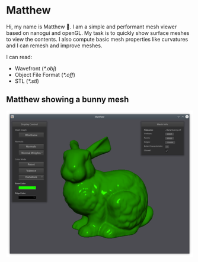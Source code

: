 # Matthew

Hi, my name is Matthew :raising_hand:. I am a simple and performant mesh viewer based on nanogui and openGL.
My task is to quickly show surface meshes to view the contents. I also compute basic mesh properties like curvatures
and I can remesh and improve meshes.

I can read:
 - Wavefront (_*.obj_)
 - Object File Format (_*.off_)
 - STL (_*.stl_)

## Matthew showing a bunny mesh

![Screenshot](doc/scrsht.png)